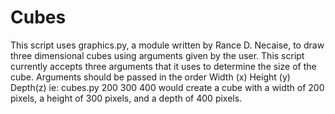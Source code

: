 # Cubes
This script uses graphics.py, a module written by Rance D. Necaise, to draw
three dimensional cubes using arguments given by the user. This script
currently accepts three arguments that it uses to determine the size of the
cube. Arguments should be passed in the order Width (x) Height (y) Depth(z)
ie: cubes.py 200 300 400 would create a cube with a width of 200 pixels,
a height of 300 pixels, and a depth of 400 pixels.
